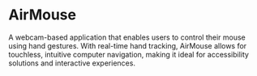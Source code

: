 # AirMouse
A webcam-based application that enables users to control their mouse using hand gestures. With real-time hand tracking, AirMouse allows for touchless, intuitive computer navigation, making it ideal for accessibility solutions and interactive experiences.
